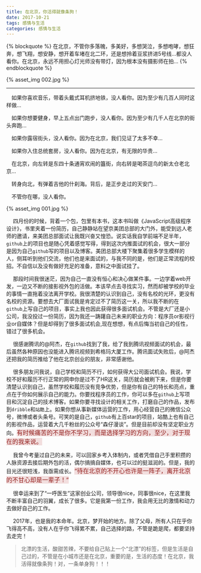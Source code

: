 ```yaml
---
title: 在北京，你活得就像条狗！
date: 2017-10-21 
tags: 感情与生活
categories: 感情与生活
---
```


{% blockquote %}
在北京，不管你多落魄，多美好，多想哭泣，多想咆哮，想狂奔，想飞翔，想安静，想开着车堵在北二环，还是想拎着豆浆挤进5号线...都没人看你。在北京，永远不用担心灯光师没有带灯，因为根本没有摄影师在拍...
{% endblockquote %}

{% asset_img 002.jpg %}

<!--more-->

---------------------------------------------------------------------------------------------------------

&emsp;如果你喜欢音乐，带着头戴式耳机挤地铁，没人看你。因为至少有几百人同时这样做...

&emsp;如果你想要健身，早上五点出门跑步，没人看你。因为至少有几千人在北京的街头奔跑...

&emsp;如果你露宿街头，没人看你。因为在北京，我们见证了太多不幸...

&emsp;如果你入住总统套房，没人看你。因为在北京，有无限的华贵...

&emsp;在北京，向左转是东四十条通宵欢闹的簋街，向右转是喝茶逗鸟的新太仓老北京...

&emsp;转身向北，有弹着吉他的什刹海。背后，是正步走过的天安门...

&emsp;不管你在哪，没人看你。

{% asset_img 001.jpg %}

&emsp; 四月份的时候，背着一个包，包里有本书，这本书叫做《JavaScript高级程序设计》，书里夹着一份简历，自己静静站在望京美团总部的大门外，能受到远人老师的邀请，来美团总部面试让我既兴奋又惶恐。说实话我自学前端不足半年，`github`上的项目也是随心凭着感觉写得，得到这次内推面试的机会，很大一部分是因为自己`github`写的项目以及博客。美团总部大楼下聚集着很多学生模样的人，侧耳听到他们交流，他们也是来面试的，与我不同的是，他们是正常流程的校招。不自信以及没有做好充足的准备，意料之中面试挂了。

&emsp; 那段时间我很迷茫，因为自己一直没有恒心和决心做某件事。一边学着web开发，一边又不断的接影视外包的活做。本该早点去寻找实习，然而却被学校的毕业的事情一直拖着没法离开学校。我很清楚的认识到自己，没有名校的光环，更没有名校的资源。要想去大厂面试我是肯定过不了简历这一关，所以我不断的在`github`上写自己的项目，事实上我也因此获得很多面试机会。不管是大厂还是小公司，我没投过一份简历，因为我还一踌躇自己未来的职业方向：程序员or影视行业or自媒体？但是却得到了很多面试机会,现在想想，有点后悔当初自己的任性，错过了很多机会。

&emsp; 很感谢腾讯的@阿杰，在`github`找到了我，给了我到腾讯视频面试的机会，最后虽然各种原因也没能进入腾讯视频到希格玛大厦工作。腾讯面试失败后，@阿杰还把我的简历推给了他在北京创业的朋友，非常感谢他。

&emsp; 很多朋友问我说，自己学校和简历不行，如何获得大公司面试机会。我说，学校不好和履历不行正常的网申你是过不了HR这关，简历就会被刷下来，但是你要清楚认识到自己，虽然学校和履历没有竞争优势，但是你有自己的特长和亮点，重点在于你如何展示自己的能力。你要找程序员的工作，你可以多在`github`上写项目和沉淀自己的技术博客。如果你要寻找设计的相关工作，打磨自己的作品，发布到`dribble`和`站酷`上。如果你想从事新媒体运营的工作，用心经营自己的微信公众号，微博或者头条号。可笑的是自己，`github`有上百star的项目，站酷上也有自己的影视作品，运营着大几千粉丝的公众号“森仔漫谈”。但是目前却没有坚定职业方向。<span style="color:#931F1D;background-color:#f2dede;font-size:16px;">有时候痛苦的不是你不学习，而是选择学习的方向，至少，对于现在的我来说。</sapn>

&emsp; 我曾今考量过自己的未来，可以回家乡考入体制内，或者凭借自己手里积攒的人脉资源去接后期外包的活，偶尔搞搞自媒体，也可以过的挺滋润的。但是，我的目光还很短浅，我亟需成长。<span style="color:#931F1D;background-color:#f2dede;font-size:16px;">“待在北京的不开心也许是一阵子，离开北京的不甘心却是一辈子！”</span>

&emsp; 很幸运来到了“一呼医生”这家创业公司，领导很nice，同事很nice，在这里我不断丰富自己的羽翼，成长了很多。它是我第一份工作，我会用无比的激情和动力去做好自己的工作。

&emsp; 2017年，也是我的本命年。北京，梦开始的地方。除了父母，所有人只在乎你飞得高不高，没有人在乎你飞得累不累，自己选择的路，不管是跪是爬，都要坚持去走完！

>北漂的生活，酸甜苦辣，不要给自己贴上一个“北漂”的标签，但是生活是自己过的，不管是在小城市还是在北京，重要的是，生活的态度！在北京，我活得就像条狗！对，一条单身狗！！！